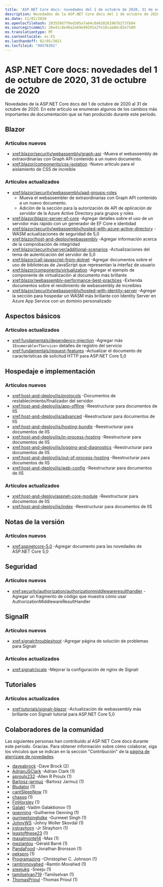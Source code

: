 ```yaml
---
title: 'ASP.NET Core docs: novedades del 1 de octubre de 2020, 31 de octubre de 2020'
description: Novedades de la ASP.NET Core docs del 1 de octubre de 2020, 31 de octubre de 2020.
ms.date: 11/02/2020
ms.openlocfilehash: 293559d7f9ed305a7a64c0d438261967b273fb84
ms.sourcegitcommit: 20a41c8e40a2e69e99291e2fe18caa04c02e7109
ms.translationtype: MT
ms.contentlocale: es-ES
ms.lasthandoff: 02/05/2021
ms.locfileid: "99578391"
---
```

# <a name="aspnet-core-docs-whats-new-for-october-1-2020---october-31-2020"></a>ASP.NET Core docs: novedades del 1 de octubre de 2020, 31 de octubre de 2020

Novedades de la ASP.NET Core docs del 1 de octubre de 2020 al 31 de octubre de 2020. En este artículo se enumeran algunos de los cambios más importantes de documentación que se han producido durante este período.

## <a name="blazor"></a>Blazor

### <a name="new-articles"></a>Artículos nuevos

- <xref:blazor/security/webassembly/graph-api> -Mueva el webassembly de extraordinarias con Graph API contenido a un nuevo documento.
- <xref:blazor/components/css-isolation> -Nuevo artículo para el aislamiento de CSS de increíble

### <a name="updated-articles"></a>Artículos actualizados

- <xref:blazor/security/webassembly/aad-groups-roles>
  - Mueva el webassembler de extraordinarias con Graph API contenido a un nuevo documento.
  - Adición de la sección para la autorización de API de *aplicación de servidor* de la Azure Active Directory para grupos y roles
- <xref:blazor/blazor-server-ef-core> -Agregar detalles sobre el uso de un servidor más rápido con un generador de EF Core e identidad
- <xref:blazor/security/webassembly/hosted-with-azure-active-directory> -WASM actualizaciones de seguridad de 5,0
- <xref:blazor/host-and-deploy/webassembly> -Agregar información acerca de la comprobación de integridad
- <xref:blazor/security/server/additional-scenarios> -Actualizaciones del tema de autenticación del servidor de 5,0
- <xref:blazor/call-javascript-from-dotnet> -Agregar documentos sobre el uso de bibliotecas de JavaScript que representan la interfaz de usuario
- <xref:blazor/components/virtualization> -Agregar el ejemplo de componente de virtualización al documento más brillante
- <xref:blazor/webassembly-performance-best-practices> -Extienda documentos sobre el rendimiento de webassembly de increíbles
- <xref:blazor/security/webassembly/hosted-with-identity-server> -Agregar la sección para hospedar un WASM más brillante con Identity Server en Azure App Service con un dominio personalizado

## <a name="fundamentals"></a>Aspectos básicos

### <a name="updated-articles"></a>Artículos actualizados

- <xref:fundamentals/dependency-injection> -Agregar más `IEnumerable<TService>` detalles de registro del servicio
- <xref:fundamentals/request-features> -Actualizar el documento de características de solicitud HTTP para ASP.NET Core 5,0

## <a name="hosting-and-deployment"></a>Hospedaje e implementación

### <a name="new-articles"></a>Artículos nuevos

- <xref:host-and-deploy/iis/protocols> -Documentos de restablecimiento/finalizador del servidor
- <xref:host-and-deploy/iis/app-offline> -Reestructurar para documentos de IIS
- <xref:host-and-deploy/iis/advanced> -Reestructurar para documentos de IIS
- <xref:host-and-deploy/iis/hosting-bundle> -Reestructurar para documentos de IIS
- <xref:host-and-deploy/iis/in-process-hosting> -Reestructurar para documentos de IIS
- <xref:host-and-deploy/iis/logging-and-diagnostics> -Reestructurar para documentos de IIS
- <xref:host-and-deploy/iis/out-of-process-hosting> -Reestructurar para documentos de IIS
- <xref:host-and-deploy/iis/web-config> -Reestructurar para documentos de IIS

### <a name="updated-articles"></a>Artículos actualizados

- <xref:host-and-deploy/aspnet-core-module> -Reestructurar para documentos de IIS
- <xref:host-and-deploy/iis/index> -Reestructurar para documentos de IIS

## <a name="release-notes"></a>Notas de la versión

### <a name="new-articles"></a>Artículos nuevos

- <xref:aspnetcore-5.0> -Agregar documento para las novedades de ASP.NET Core 5,0

## <a name="security"></a>Seguridad

### <a name="new-articles"></a>Artículos nuevos

- <xref:security/authorization/authorizationmiddlewareresulthandler> -Agregar un fragmento de código que muestra cómo usar AuthorizationMiddlewareResultHandler

## <a name="signalr"></a>SignalR

### <a name="new-articles"></a>Artículos nuevos

- <xref:signalr/troubleshoot> -Agregar página de solución de problemas para Signalr

### <a name="updated-articles"></a>Artículos actualizados

- <xref:signalr/scale> -Mejorar la configuración de nginx de Signalr

## <a name="tutorials"></a>Tutoriales

### <a name="updated-articles"></a>Artículos actualizados

- <xref:tutorials/signalr-blazor> -Actualización de webassembly más brillante con Signalr tutorial para ASP.NET Core 5,0

## <a name="community-contributors"></a>Colaboradores de la comunidad

Las siguientes personas han contribuido al ASP.NET Core docs durante este período. Gracias. Para obtener información sobre cómo colaborar, siga los vínculos que se indican en la sección "Contribución" de la [página de aterrizaje de novedades](index.yml).

- [daveabrock](https://github.com/daveabrock) -Dave Brock (2)
- [AdrianJSClark](https://github.com/AdrianJSClark) -Adrian Clark (1)
- [aproulx232](https://github.com/aproulx232) -Allen R Proulx (1)
- [Bartosz-jarmuz](https://github.com/bartosz-jarmuz) -Bartosz Jarmuż (1)
- [Bludator](https://github.com/Bludator) (1)
- [cantSleepNow](https://github.com/cantSleepNow) (1)
- [chassq](https://github.com/chassq) (1)
- [FinHorsley](https://github.com/FinHorsley) (1)
- [Galakt](https://github.com/galakt) -Vadim Galaktionov (1)
- [goenning](https://github.com/goenning) -Guilherme Oenning (1)
- [gurmeetsinghdke](https://github.com/gurmeetsinghdke) -Gurmeet Singh (1)
- [JohnyWS](https://github.com/JohnyWS) -Johny Woller Skovdal (1)
- [jrstrayhorn](https://github.com/jrstrayhorn) -Jr Strayhorn (1)
- [leastofthese23](https://github.com/leastofthese23) (1)
- [maxalmonte14](https://github.com/maxalmonte14) -Max (1)
- [meziantou](https://github.com/meziantou) -Gérald Barré (1)
- [PandaFood](https://github.com/PandaFood) -Jonathan Brorsson (1)
- [pekspro](https://github.com/pekspro) (1)
- [Programazing](https://github.com/Programazing) -Christopher C. Johnson (1)
- [ramtinmovahed](https://github.com/ramtinmovahed) -Ramtin Movahed (1)
- [sreejukg](https://github.com/sreejukg) -Sreeju (1)
- [tamilselvan719](https://github.com/tamilselvan719) -Tamilselvan (1)
- [ThomasPrioul](https://github.com/ThomasPrioul) -Thomas Prioul (1)
